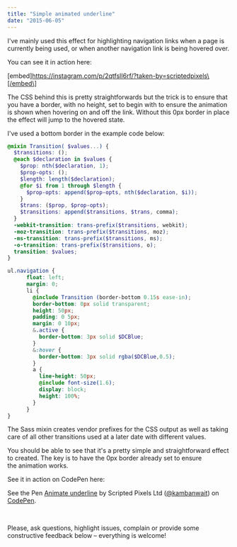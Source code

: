 ```yaml
---
title: "Simple animated underline"
date: "2015-06-05"
---
```


I've mainly used this effect for highlighting navigation links when a page is currently being used, or when another navigation link is being hovered over.

You can see it in action here:

\[embed\]https://instagram.com/p/2qtfslI6rf/?taken-by=scriptedpixels\[/embed\]

The CSS behind this is pretty straightforwards but the trick is to ensure that you have a border, with no height, set to begin with to ensure the animation is shown when hovering on and off the link. Without this 0px border in place the effect will jump to the hovered state.

I've used a bottom border in the example code below:

```scss
@mixin Transition( $values...) {
  $transitions: ();
  @each $declaration in $values {
    $prop: nth($declaration, 1);
    $prop-opts: ();
    $length: length($declaration);
    @for $i from 1 through $length {
      $prop-opts: append($prop-opts, nth($declaration, $i));
    }
    $trans: ($prop, $prop-opts);
    $transitions: append($transitions, $trans, comma);
  }
  -webkit-transition: trans-prefix($transitions, webkit);
  -moz-transition: trans-prefix($transitions, moz);
  -ms-transition: trans-prefix($transitions, ms);
  -o-transition: trans-prefix($transitions, o);
  transition: $values;
}

ul.navigation {
      float: left;
      margin: 0;
      li {
        @include Transition (border-bottom 0.15s ease-in);
        border-bottom: 0px solid transparent;
        height: 50px;
        padding: 0 5px;
        margin: 0 10px;
        &.active {
          border-bottom: 3px solid $DCBlue;
        }
        &:hover {
          border-bottom: 3px solid rgba($DCBlue,0.5);
        }
        a {
          line-height: 50px;
          @include font-size(1.6);
          display: block;
          height: 100%;
        }
      }
}
```

The Sass mixin creates vendor prefixes for the CSS output as well as taking care of all other transitions used at a later date with different values.

You should be able to see that it's a pretty simple and straightforward effect to created. The key is to have the 0px border already set to ensure the animation works.

See it in action on CodePen here:

<p class="codepen" data-height="147" data-theme-id="0" data-slug-hash="mJmyBe" data-default-tab="result" data-user="kambanwait">See the Pen <a href="https://codepen.io/kambanwait/pen/mJmyBe/">Animate underline</a> by Scripted Pixels Ltd (<a href="https://codepen.io/kambanwait">@kambanwait</a>) on <a href="https://codepen.io">CodePen</a>.</p>
<script src="//assets.codepen.io/assets/embed/ei.js" async></script>

 

Please, ask questions, highlight issues, complain or provide some constructive feedback below – everything is welcome!
